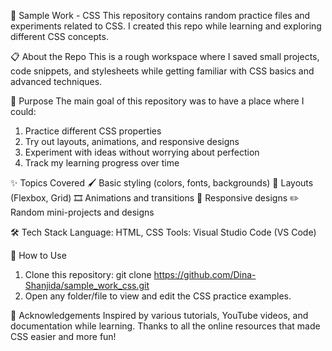 🎨 Sample Work - CSS
This repository contains random practice files and experiments related to CSS.
I created this repo while learning and exploring different CSS concepts.

📋 About the Repo
This is a rough workspace where I saved small projects, code snippets, and stylesheets while getting familiar with CSS basics and advanced techniques.

🎯 Purpose
The main goal of this repository was to have a place where I could:
1. Practice different CSS properties
2. Try out layouts, animations, and responsive designs
3. Experiment with ideas without worrying about perfection
4. Track my learning progress over time

✨ Topics Covered
🖌️ Basic styling (colors, fonts, backgrounds)
📐 Layouts (Flexbox, Grid)
🎞️ Animations and transitions
📱 Responsive designs
✏️ Random mini-projects and designs

🛠️ Tech Stack
Language: HTML, CSS
Tools: Visual Studio Code (VS Code)

🚀 How to Use
1. Clone this repository: git clone https://github.com/Dina-Shanjida/sample_work_css.git
2. Open any folder/file to view and edit the CSS practice examples.

🙏 Acknowledgements
Inspired by various tutorials, YouTube videos, and documentation while learning.
Thanks to all the online resources that made CSS easier and more fun!
